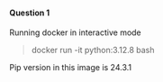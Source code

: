 #### Question 1 
Running docker in interactive mode
> docker run -it python:3.12.8 bash

Pip version in this image is 24.3.1